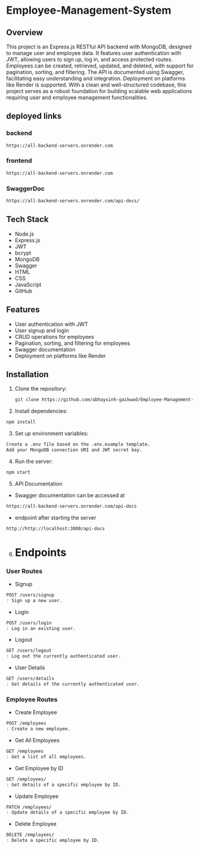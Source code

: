 # Employee-Management-System

## Overview

This project is an Express.js RESTful API backend with MongoDB, designed to manage user and employee data. It features user authentication with JWT, allowing users to sign up, log in, and access protected routes. Employees can be created, retrieved, updated, and deleted, with support for pagination, sorting, and filtering. The API is documented using Swagger, facilitating easy understanding and integration. Deployment on platforms like Render is supported. With a clean and well-structured codebase, this project serves as a robust foundation for building scalable web applications requiring user and employee management functionalities.

## deployed links 
 ### backend 
 ```bash
 https://all-backend-servers.onrender.com
 ```

 ### frontend
 ```bash
 https://all-backend-servers.onrender.com
 ```

 ### SwaggerDoc
 ```bash
 https://all-backend-servers.onrender.com/api-docs/
 ```

## Tech Stack

- Node.js
- Express.js
- JWT
- bcrypt
- MongoDB
- Swagger
- HTML
- CSS
- JavaScript
- GitHub

## Features

- User authentication with JWT
- User signup and login
- CRUD operations for employees
- Pagination, sorting, and filtering for employees
- Swagger documentation
- Deployment on platforms like Render

## Installation

1. Clone the repository:
   ```bash
   git clone https://github.com/abhaysinh-gaikwad/Employee-Management-System.git
   ```

2. Install dependencies:

```bash
npm install
```
3. Set up environment variables:

```bash
Create a .env file based on the .env.example template.
Add your MongoDB connection URI and JWT secret key.
```
4. Run the server:

```bash
npm start
```


5. API Documentation


- Swagger documentation can be accessed at 
```bash
https://all-backend-servers.onrender.com/api-docs
``` 
- endpoint after starting the server

```bash
http://http://localhost:3000/api-docs
```
6. # Endpoints
### User Routes

- Signup
```bash
POST /users/signup
: Sign up a new user.
```
- Login
```bash
POST /users/login
: Log in an existing user.
```
- Logout
```bash
GET /users/logout
: Log out the currently authenticated user.
```
- User Details
```bash
GET /users/details
: Get details of the currently authenticated user.
```

### Employee Routes
- Create Employee
```bash
POST /employees
: Create a new employee.
```
- Get All Employees
```bash 
GET /employees
: Get a list of all employees.
```
- Get Employee by ID
```bash
GET /employees/
: Get details of a specific employee by ID.
```
- Update Employee
```bash
PATCH /employees/
: Update details of a specific employee by ID.
```
- Delete Employee
```bash
DELETE /employees/
: Delete a specific employee by ID.
```
